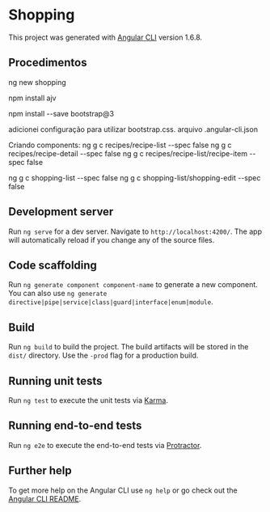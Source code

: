 # Shopping

This project was generated with [Angular CLI](https://github.com/angular/angular-cli) version 1.6.8.

## Procedimentos 

ng new shopping

npm install ajv

npm install --save bootstrap@3

adicionei configuração para utilizar bootstrap.css.
  arquivo .angular-cli.json
  
Criando components:
  ng g c recipes/recipe-list --spec false
  ng g c recipes/recipe-detail --spec false
  ng g c recipes/recipe-list/recipe-item --spec false

  ng g c shopping-list --spec false
  ng g c shopping-list/shopping-edit --spec false

## Development server

Run `ng serve` for a dev server. Navigate to `http://localhost:4200/`. The app will automatically reload if you change any of the source files.

## Code scaffolding

Run `ng generate component component-name` to generate a new component. You can also use `ng generate directive|pipe|service|class|guard|interface|enum|module`.

## Build

Run `ng build` to build the project. The build artifacts will be stored in the `dist/` directory. Use the `-prod` flag for a production build.

## Running unit tests

Run `ng test` to execute the unit tests via [Karma](https://karma-runner.github.io).

## Running end-to-end tests

Run `ng e2e` to execute the end-to-end tests via [Protractor](http://www.protractortest.org/).

## Further help

To get more help on the Angular CLI use `ng help` or go check out the [Angular CLI README](https://github.com/angular/angular-cli/blob/master/README.md).
